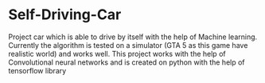 # Self-Driving-Car
Project car which is able to drive by itself with the help of Machine learning. 
Currently the algorithm is tested on a simulator (GTA 5 as this game have realistic world) and works well. 
This project works with the help of Convolutional neural networks and is created on python with the help of tensorflow library
